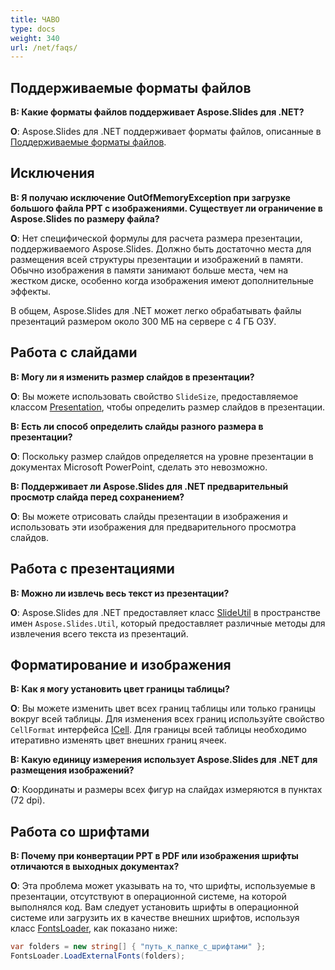 ```yaml
---
title: ЧАВО
type: docs
weight: 340
url: /net/faqs/
---
```


## **Поддерживаемые форматы файлов**

**В: Какие форматы файлов поддерживает Aspose.Slides для .NET?**

**О**: Aspose.Slides для .NET поддерживает форматы файлов, описанные в [Поддерживаемые форматы файлов](/slides/net/supported-file-formats/).

## **Исключения**

**В: Я получаю исключение OutOfMemoryException при загрузке большого файла PPT с изображениями. Существует ли ограничение в Aspose.Slides по размеру файла?**

**О**: Нет специфической формулы для расчета размера презентации, поддерживаемого Aspose.Slides. Должно быть достаточно места для размещения всей структуры презентации и изображений в памяти. Обычно изображения в памяти занимают больше места, чем на жестком диске, особенно когда изображения имеют дополнительные эффекты.

В общем, Aspose.Slides для .NET может легко обрабатывать файлы презентаций размером около 300 МБ на сервере с 4 ГБ ОЗУ.

## **Работа с слайдами**

**В: Могу ли я изменить размер слайдов в презентации?**

**О**: Вы можете использовать свойство `SlideSize`, предоставляемое классом [Presentation](https://reference.aspose.com/slides/net/aspose.slides/presentation/), чтобы определить размер слайдов в презентации.

**В: Есть ли способ определить слайды разного размера в презентации?**

**О**: Поскольку размер слайдов определяется на уровне презентации в документах Microsoft PowerPoint, сделать это невозможно.

**В: Поддерживает ли Aspose.Slides для .NET предварительный просмотр слайда перед сохранением?**

**О**: Вы можете отрисовать слайды презентации в изображения и использовать эти изображения для предварительного просмотра слайдов.

## **Работа с презентациями**

**В: Можно ли извлечь весь текст из презентации?**

**О**: Aspose.Slides для .NET предоставляет класс [SlideUtil](https://reference.aspose.com/slides/net/aspose.slides.util/slideutil/) в пространстве имен `Aspose.Slides.Util`, который предоставляет различные методы для извлечения всего текста из презентаций.

## **Форматирование и изображения**

**В: Как я могу установить цвет границы таблицы?**

**О**: Вы можете изменить цвет всех границ таблицы или только границы вокруг всей таблицы. Для изменения всех границ используйте свойство `CellFormat` интерфейса [ICell](https://reference.aspose.com/slides/net/aspose.slides/icell/). Для границы всей таблицы необходимо итеративно изменять цвет внешних границ ячеек.

**В: Какую единицу измерения использует Aspose.Slides для .NET для размещения изображений?**

**О**: Координаты и размеры всех фигур на слайдах измеряются в пунктах (72 dpi).

## **Работа со шрифтами**

**В: Почему при конвертации PPT в PDF или изображения шрифты отличаются в выходных документах?**

**О**: Эта проблема может указывать на то, что шрифты, используемые в презентации, отсутствуют в операционной системе, на которой выполнялся код. Вам следует установить шрифты в операционной системе или загрузить их в качестве внешних шрифтов, используя класс [FontsLoader](https://reference.aspose.com/slides/net/aspose.slides/fontsloader/), как показано ниже:
```cs
var folders = new string[] { "путь_к_папке_с_шрифтами" };
FontsLoader.LoadExternalFonts(folders);
```